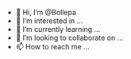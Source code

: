 - 👋 Hi, I’m @Bollepa
- 👀 I’m interested in ...
- 🌱 I’m currently learning ...
- 💞️ I’m looking to collaborate on ...
- 📫 How to reach me ...

<!---
Bollepa/Bollepa is a ✨ special ✨ repository because its `README.md` (this file) appears on your GitHub profile.
You can click the Preview link to take a look at your changes.
--->
